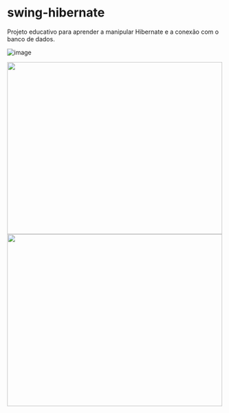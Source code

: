 # swing-hibernate
Projeto educativo para aprender a manipular Hibernate e a conexão com o banco de dados.

![image](https://user-images.githubusercontent.com/54810933/111669338-771c1b00-87f5-11eb-9f0d-b9fa0054c06e.png)

<img src="https://user-images.githubusercontent.com/54810933/111669424-8b601800-87f5-11eb-8798-12a52649e595.png" alt="" width="500" height="400">
<img src="https://user-images.githubusercontent.com/54810933/111669481-9adf6100-87f5-11eb-81b1-24c065fa9091.png" alt="" width="500" height="400">
